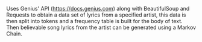 Uses Genius' API (https://docs.genius.com) along with BeautifulSoup and Requests 
to obtain a data set of lyrics from a specified artist, this data is then split
into tokens and a frequency table is built for the body of text. Then believable
song lyrics from the artist can be generated using a Markov Chain.
